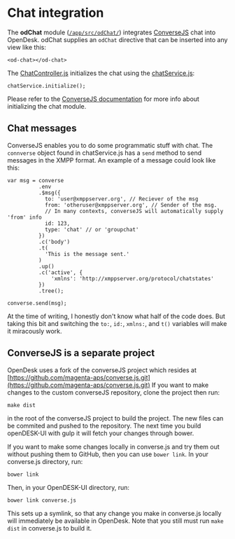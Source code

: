 # Chat integration

The **odChat** module ([`/app/src/odChat/`](/app/src/odChat/)) integrates [ConverseJS](https://conversejs.org/) chat into OpenDesk.
odChat supplies an `odChat` directive that can be inserted into any view like this:
```
<od-chat></od-chat>
```
The [ChatController.js](/app/src/odChat/ChatController.js) initializes the chat using the [chatService.js](/app/src/odChat/chatService.js):
```
chatService.initialize();
```
Please refer to the [ConverseJS documentation](https://conversejs.org/docs/html/index.html) for more info about initializing the chat module.


## Chat messages

ConverseJS enables you to do some programmatic stuff with chat.
The `connverse` object found in chatService.js has a `send` method to send messages in the XMPP format. An example of a message could look like this:
```
var msg = converse
          .env
          .$msg({
            to: 'user@xmppserver.org', // Reciever of the msg
            from: 'otheruser@xmppserver.org', // Sender of the msg. 
            // In many contexts, converseJS will automatically supply 'from' info
            id: 123,
            type: 'chat' // or 'groupchat'
          })
          .c('body')
          .t(
            'This is the message sent.'
          )
          .up()
          .c('active', {
              'xmlns': 'http://xmppserver.org/protocol/chatstates'
          })
          .tree();

converse.send(msg);
```
At the time of writing, I honestly don't know what half of the code does. But taking this bit and switching the `to:`, `id:`, `xmlns:`, and `t()` variables will make it miracously work.


## ConverseJS is a separate project 

OpenDesk uses a fork of the converseJS project which resides at [https://github.com/magenta-aps/converse.js.git](https://github.com/magenta-aps/converse.js.git)
If you want to make changes to the custom converseJS repository, clone the project then run:
```
make dist
```
in the root of the converseJS project to build the project.
The new files can be commited and pushed to the repository.
The next time you build openDESK-UI with gulp it will fetch your changes through bower.

If you want to make some changes locally in converse.js and try them out without pushing
them to GitHub, then you can use `bower link`. In your converse.js directory, run:
```
bower link
```

Then, in your OpenDESK-UI directory, run:
```
bower link converse.js
```

This sets up a symlink, so that any change you make in converse.js locally will immediately be available
in OpenDesk. Note that you still must run `make dist` in converse.js to build it.
